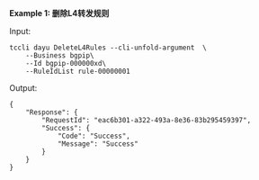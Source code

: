 **Example 1: 删除L4转发规则**



Input: 

```
tccli dayu DeleteL4Rules --cli-unfold-argument  \
    --Business bgpip\
    --Id bgpip-000000xd\
    --RuleIdList rule-00000001
```

Output: 
```
{
    "Response": {
        "RequestId": "eac6b301-a322-493a-8e36-83b295459397",
        "Success": {
            "Code": "Success",
            "Message": "Success"
        }
    }
}
```

